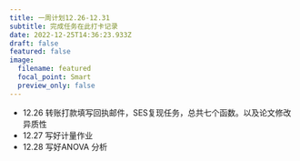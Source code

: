 ```yaml
---
title: 一周计划12.26-12.31
subtitle: 完成任务在此打卡记录
date: 2022-12-25T14:36:23.933Z
draft: false
featured: false
image:
  filename: featured
  focal_point: Smart
  preview_only: false
---
```

* 1﻿2.26 转账打款填写回执邮件，SES复现任务，总共七个函数。以及论文修改异质性
* 1﻿2.27 写好计量作业
* 12.28 写好ANOVA 分析